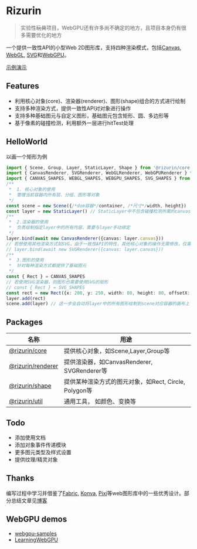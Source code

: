 # Rizurin

> 实验性~~玩具~~项目，WebGPU还有许多尚不确定的地方，且项目本身仍有很多需要优化的地方

一个提供一致性API的小型Web 2D图形库，支持四种渲染模式，包括[Canvas](https://www.w3.org/TR/2dcontext2/), [WebGL](https://www.khronos.org/registry/webgl/specs/latest/2.0/), [SVG](https://www.w3.org/TR/SVG2/)和[WebGPU](https://gpuweb.github.io/gpuweb/)。

[示例演示](https://yrq110.me/rizurin/)

## Features

* 利用核心对象(core)、渲染器(renderer)、图形(shape)组合的方式进行绘制
* 支持多种渲染方式，提供一致性API对对象进行操作
* 支持多种基础图元与自定义图形，基础图元包含矩形、圆、多边形等
* 基于像素的碰撞检测，利用额外一层进行hitTest处理

## HelloWorld

以画一个矩形为例

```ts
import { Scene, Group, Layer, StaticLayer, Shape } from '@rizurin/core'
import { CanvasRenderer, SVGRenderer, WebGLRenderer, WebGPURenderer } from '@rizurin/renderer'
import { CANVAS_SHAPES, WEBGL_SHAPES, WEBGPU_SHAPES, SVG_SHAPES } from '@rizurin/shape'
/**
 *  1. 核心对象的使用
 *  管理当前容器内所有层、分组、图形等对象
 */
const scene = new Scene({/*dom容器*/container, /*尺寸*/width, height})
const layer = new StaticLayer() // StaticLayer中不包含碰撞检测所需的canvas层，若需要图形交互可使用Layer类，继承自StaticLayer
/**
 *  2.渲染器的使用
 *  负责绘制指定layer中的所有内容，需要与layer手动绑定
 */
layer.bind(await new CanvasRenderer({canvas: layer.canvas}))
// 若想使用其他渲染方式如SVG，由于一致性API的特性，其他核心对象的操作无需修改，仅需绑定不同的渲染器对象即可：
// layer.bind(await new SVGRenderer({canvas: layer.canvas}))
/**
 *  3.图形的使用
 *  针对每种渲染方式都提供了基础图元
 */
const { Rect } = CANVAS_SHAPES
// 若使用SVG渲染器，则图形也需要使用SVG的矩形
// const { Rect } = SVG_SHAPES
const rect = new Rect({x: 200, y: 250, width: 80, height: 80, offsetX: 0, offsetY: 0})
layer.add(rect)
scene.add(layer) // 这一步会自动将layer中的所有图形绘制到scene对应容器的画布上
```

## Packages

名称 | 用途
----- | ------- 
[@rizurin/core](packages/core/README.md) | 提供核心对象，如Scene,Layer,Group等 |
[@rizurin/renderer](packages/renderer/README.md) | 提供渲染器，如CanvasRenderer, SVGRenderer等 | 
[@rizurin/shape](packages/shape/README.md) | 提供某种渲染方式的图元对象，如Rect, Circle, Polygon等 |
[@rizurin/util](packages/util/README.md) | 通用工具， 如颜色、变换等 |

## Todo

* 添加使用文档
* 添加对象事件传递模块
* 更多图元类型及样式设置
* 提供纹理/精灵对象

## Thanks

编写过程中学习并借鉴了[Fabric](https://github.com/fabricjs/fabric.js), [Konva](https://github.com/konvajs/konva), [Pixi](https://github.com/pixijs/pixi.js)等web图形库中的一些优秀设计。部分总结文章见[博客](https://yrq110.me/post/front-end/dive-into-2d-canvas-framework-i-fabric/)

## WebGPU demos

* [webgpu-samples](https://github.com/austinEng/webgpu-samples)
* [LearningWebGPU](https://github.com/hjlld/LearningWebGPU)
